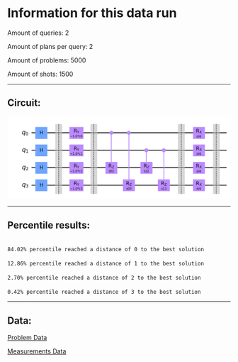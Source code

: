 # Information for this data run

Amount of queries: 2

Amount of plans per query: 2

Amount of problems: 5000

Amount of shots: 1500

<hr>

## Circuit:

![Circuit](circuit.png)

<hr>

## Percentile results:

```

84.02% percentile reached a distance of 0 to the best solution

12.86% percentile reached a distance of 1 to the best solution

2.70% percentile reached a distance of 2 to the best solution

0.42% percentile reached a distance of 3 to the best solution

```

<hr>

## Data:

[Problem Data](problems.csv)

[Measurements Data](measurements.csv)

